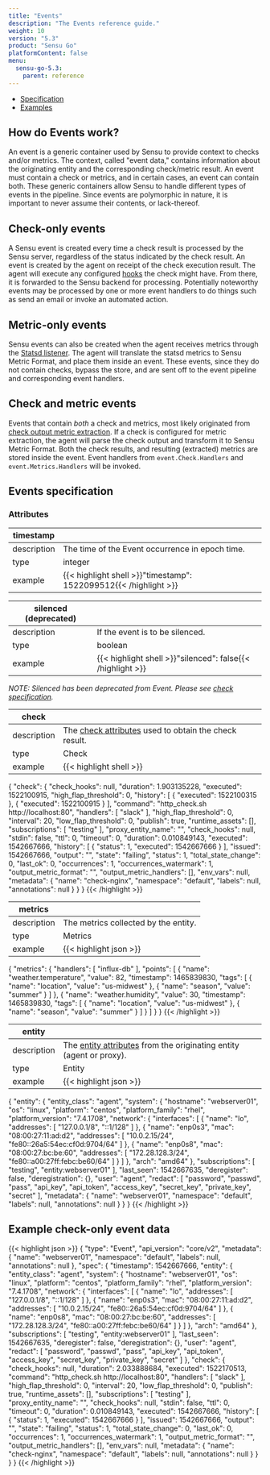 ```yaml
---
title: "Events"
description: "The Events reference guide."
weight: 10
version: "5.3"
product: "Sensu Go"
platformContent: false
menu:
  sensu-go-5.3:
    parent: reference
---
```


- [Specification](#events-specification)
- [Examples](#example-check-only-event-data)

## How do Events work?

An event is a generic container used by Sensu to provide context to checks
and/or metrics. The context, called "event data," contains information about the
originating entity and the corresponding check/metric result. An event must
contain a check or metrics, and in certain cases, an event can contain both.
These generic containers allow Sensu to handle different types of events in the
pipeline. Since events are polymorphic in nature, it is important to never
assume their contents, or lack-thereof.

## Check-only events

A Sensu event is created every time a check result is processed by the Sensu
server, regardless of the status indicated by the check result. An event is
created by the agent on receipt of the check execution result. The agent will
execute any configured [hooks][4] the check might have. From there, it is
forwarded to the Sensu backend for processing. Potentially noteworthy events may
be processed by one or more event handlers to do things such as send an email or
invoke an automated action.

## Metric-only events

Sensu events can also be created when the agent receives metrics through the
[Statsd listener][5]. The agent will translate the statsd metrics to Sensu
Metric Format, and place them inside an event. These events, since they do not
contain checks, bypass the store, and are sent off to the event pipeline and
corresponding event handlers.

## Check and metric events

Events that contain _both_ a check and metrics, most likely originated from
[check output metric extraction][6]. If a check is configured for metric
extraction, the agent will parse the check output and transform it to Sensu
Metric Format. Both the check results, and resulting (extracted) metrics are
stored inside the event. Event handlers from `event.Check.Handlers` and
`event.Metrics.Handlers` will be invoked.

## Events specification

### Attributes
|timestamp   |      |
-------------|------
description  | The time of the Event occurrence in epoch time.
type         | integer
example      | {{< highlight shell >}}"timestamp": 1522099512{{< /highlight >}}

|silenced (deprecated)    |      |
-------------|------
description  | If the event is to be silenced.
type         | boolean
example      | {{< highlight shell >}}"silenced": false{{< /highlight >}}
_NOTE: Silenced has been deprecated from Event. Please see [check specification][7]._

|check       |      |
-------------|------
description  | The [check attributes][1] used to obtain the check result.
type         | Check
example      | {{< highlight shell >}}
{
  "check": {
    "check_hooks": null,
    "duration": 1.903135228,
    "executed": 1522100915,
    "high_flap_threshold": 0,
    "history": [
      {
        "executed": 1522100315
      },
      {
        "executed": 1522100915
      }
    ],
    "command": "http_check.sh http://localhost:80",
    "handlers": [
      "slack"
    ],
    "high_flap_threshold": 0,
    "interval": 20,
    "low_flap_threshold": 0,
    "publish": true,
    "runtime_assets": [],
    "subscriptions": [
      "testing"
    ],
    "proxy_entity_name": "",
    "check_hooks": null,
    "stdin": false,
    "ttl": 0,
    "timeout": 0,
    "duration": 0.010849143,
    "executed": 1542667666,
    "history": [
      {
        "status": 1,
        "executed": 1542667666
      }
    ],
    "issued": 1542667666,
    "output": "",
    "state": "failing",
    "status": 1,
    "total_state_change": 0,
    "last_ok": 0,
    "occurrences": 1,
    "occurrences_watermark": 1,
    "output_metric_format": "",
    "output_metric_handlers": [],
    "env_vars": null,
    "metadata": {
      "name": "check-nginx",
      "namespace": "default",
      "labels": null,
      "annotations": null
    }
  }
}
{{< /highlight >}}

<a name="metrics">

|metrics     |      |
-------------|------
description  | The metrics collected by the entity.
type         | Metrics
example      | {{< highlight json >}}
{
  "metrics": {
    "handlers": [
      "influx-db"
    ],
    "points": [
      {
        "name": "weather.temperature",
        "value": 82,
        "timestamp": 1465839830,
        "tags": [
          {
            "name": "location",
            "value": "us-midwest"
          },
          {
            "name": "season",
            "value": "summer"
          }
        ]
      },
      {
        "name": "weather.humidity",
        "value": 30,
        "timestamp": 1465839830,
        "tags": [
          {
            "name": "location",
            "value": "us-midwest"
          },
          {
            "name": "season",
            "value": "summer"
          }
        ]
      }
    ]
  }
}
{{< /highlight >}}

|entity      |      |
-------------|------
description  | The [entity attributes][2] from the originating entity (agent or proxy).
type         | Entity
example      | {{< highlight json >}}
{
  "entity": {
    "entity_class": "agent",
    "system": {
      "hostname": "webserver01",
      "os": "linux",
      "platform": "centos",
      "platform_family": "rhel",
      "platform_version": "7.4.1708",
      "network": {
        "interfaces": [
          {
            "name": "lo",
            "addresses": [
              "127.0.0.1/8",
              "::1/128"
            ]
          },
          {
            "name": "enp0s3",
            "mac": "08:00:27:11:ad:d2",
            "addresses": [
              "10.0.2.15/24",
              "fe80::26a5:54ec:cf0d:9704/64"
            ]
          },
          {
            "name": "enp0s8",
            "mac": "08:00:27:bc:be:60",
            "addresses": [
              "172.28.128.3/24",
              "fe80::a00:27ff:febc:be60/64"
            ]
          }
        ]
      },
      "arch": "amd64"
    },
    "subscriptions": [
      "testing",
      "entity:webserver01"
    ],
    "last_seen": 1542667635,
    "deregister": false,
    "deregistration": {},
    "user": "agent",
    "redact": [
      "password",
      "passwd",
      "pass",
      "api_key",
      "api_token",
      "access_key",
      "secret_key",
      "private_key",
      "secret"
    ],
    "metadata": {
      "name": "webserver01",
      "namespace": "default",
      "labels": null,
      "annotations": null
    }
  }
}
{{< /highlight >}}

## Example check-only event data

{{< highlight json >}}
{
  "type": "Event",
  "api_version": "core/v2",
  "metadata": {
    "name": "webserver01",
    "namespace": "default",
    "labels": null,
    "annotations": null
  },
  "spec": {
    "timestamp": 1542667666,
    "entity": {
      "entity_class": "agent",
      "system": {
        "hostname": "webserver01",
        "os": "linux",
        "platform": "centos",
        "platform_family": "rhel",
        "platform_version": "7.4.1708",
        "network": {
          "interfaces": [
            {
              "name": "lo",
              "addresses": [
                "127.0.0.1/8",
                "::1/128"
              ]
            },
            {
              "name": "enp0s3",
              "mac": "08:00:27:11:ad:d2",
              "addresses": [
                "10.0.2.15/24",
                "fe80::26a5:54ec:cf0d:9704/64"
              ]
            },
            {
              "name": "enp0s8",
              "mac": "08:00:27:bc:be:60",
              "addresses": [
                "172.28.128.3/24",
                "fe80::a00:27ff:febc:be60/64"
              ]
            }
          ]
        },
        "arch": "amd64"
      },
      "subscriptions": [
        "testing",
        "entity:webserver01"
      ],
      "last_seen": 1542667635,
      "deregister": false,
      "deregistration": {},
      "user": "agent",
      "redact": [
        "password",
        "passwd",
        "pass",
        "api_key",
        "api_token",
        "access_key",
        "secret_key",
        "private_key",
        "secret"
      ]
    },
    "check": {
      "check_hooks": null,
      "duration": 2.033888684,
      "executed": 1522170513,
      "command": "http_check.sh http://localhost:80",
      "handlers": [
        "slack"
      ],
      "high_flap_threshold": 0,
      "interval": 20,
      "low_flap_threshold": 0,
      "publish": true,
      "runtime_assets": [],
      "subscriptions": [
        "testing"
      ],
      "proxy_entity_name": "",
      "check_hooks": null,
      "stdin": false,
      "ttl": 0,
      "timeout": 0,
      "duration": 0.010849143,
      "executed": 1542667666,
      "history": [
        {
          "status": 1,
          "executed": 1542667666
        }
      ],
      "issued": 1542667666,
      "output": "",
      "state": "failing",
      "status": 1,
      "total_state_change": 0,
      "last_ok": 0,
      "occurrences": 1,
      "occurrences_watermark": 1,
      "output_metric_format": "",
      "output_metric_handlers": [],
      "env_vars": null,
      "metadata": {
        "name": "check-nginx",
        "namespace": "default",
        "labels": null,
        "annotations": null
      }
    }
  }
}
{{< /highlight >}}

[1]: ../checks/#check-attributes
[2]: ../entities/#entity-attributes
[3]: ../entities/
[4]: ../hooks/
[5]: ../../guides/aggregate-metrics-statsd/
[6]: ../../guides/extract-metrics-with-checks
[7]: ../checks/#check-specification
